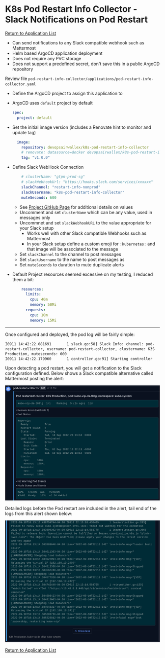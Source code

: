 # K8s Pod Restart Info Collector - Slack Notifications on Pod Restart

[Return to Application List](../../)

* Can send notifications to any Slack compatible webhook such as Mattermost
* Helm based ArgoCD application deployment
* Does not require any PVC storage
* Does not support a predefined secret, don't save this in a public ArgoCD repository

Review file `pod-restart-info-collector/applications/pod-restart-info-collector.yaml`

* Define the ArgoCD project to assign this application to
* ArgoCD uses `default` project by default

  ```yaml
  spec:
    project: default
  ```

* Set the initial image version (includes a Renovate hint to monitor and update tag)

  ```yaml
    image:
      repository: devopsairwallex/k8s-pod-restart-info-collector
      # renovate: datasource=docker devopsairwallex/k8s-pod-restart-info-collector
      tag: "v1.0.0"
  ```

* Define Slack WebHook Connection

  ```yaml
      # clusterName: "gtpn-prod-sg"
      # slackWebhookUrl: "https://hooks.slack.com/services/xxxxxx"
      slackChannel: "restart-info-nonprod"
      slackUsername: "k8s-pod-restart-info-collector"
      muteSeconds: 600
  ```

  * See [Project GitHub Page](https://github.com/airwallex/k8s-pod-restart-info-collector) for additional details on values
  * Uncomment and set `clusterName` which can be any value, used in messages only
  * Uncommnet and set `slackWebhookURL` to the value appropriate for your Slack setup
    * Works well with other Slack compatible Webhooks such as Mattermost
    * In your Slack setup define a custom emoji for `:kubernetes:` and that image will be associated to the message
  * Set `slackChannel` to the channel to post messages
  * Set `slackUsername` to the name to post messages as
  * Set `muteSeconds` to duration to mute duplicate alerts

* Default Project resources seemed excessive on my testing, I reduced them a bit:

  ```yaml
      resources: 
        limits:
          cpu: 40m
          memory: 50Mi
        requests:
          cpu: 10m
          memory: 15Mi
  ```

---

Once configured and deployed, the pod log will be fairly simple:

```log
I0911 14:42:22.081691       1 slack.go:58] Slack Info: channel: pod-restart-collector, username: pod-restart-collector, clustername: K3S Production, muteseconds: 600
I0911 14:42:22.179960       1 controller.go:91] Starting controller
```

Upon detecting a pod restart, you will get a notification to the Slack configuration defined.  Below shows a Slack compatible alternative called Mattermost posting the alert:

![Pod Restart Detected Alert in Mattermost](pod_restart_example_mattermost_01.png)

Detailed logs before the Pod restart are included in the alert, tail end of the logs from this alert shown below:

![Pod Restart Detected Alert in Mattermost Logs](pod_restart_example_mattermost_02.png)

[Return to Application List](../../)
